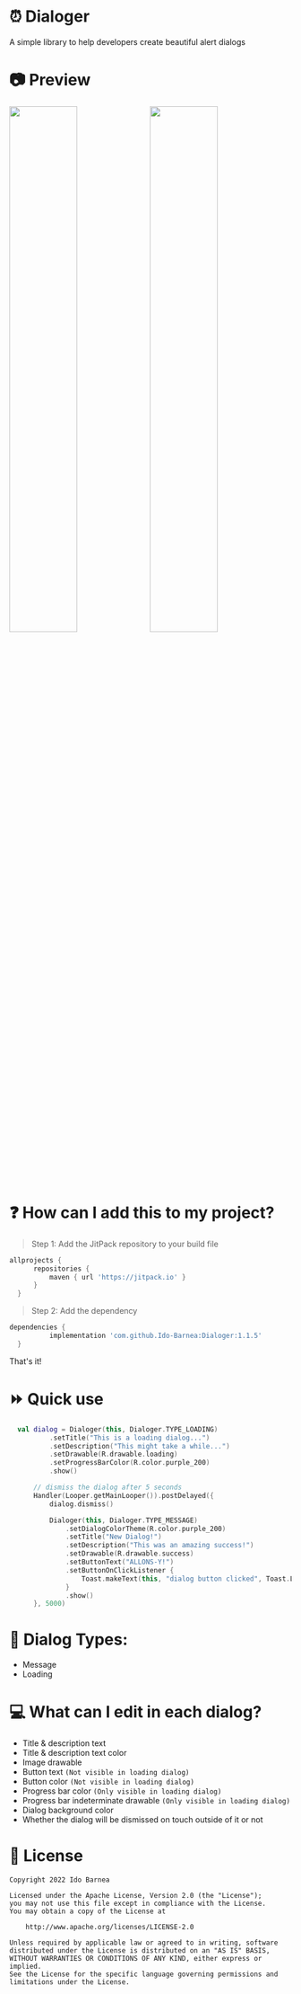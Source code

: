 # :alarm_clock: Dialoger
A simple library to help developers create beautiful alert dialogs

# :camera: Preview
<img src="https://github.com/Ido-Barnea/Dialoger/blob/master/images/loading_mockup.png" width="49%"/> <img src="https://github.com/Ido-Barnea/Dialoger/blob/master/images/success_mockup.png" width="49%"/>

# :question: How can I add this to my project?
> Step 1: Add the JitPack repository to your build file
  ```gradle
  allprojects {
		repositories {
			maven { url 'https://jitpack.io' }
		}
	}
  ```
> Step 2: Add the dependency
  ```gradle
  dependencies {
	        implementation 'com.github.Ido-Barnea:Dialoger:1.1.5'
	}
  ```
  That's it!

# :fast_forward: Quick use
  ```kotlin
	val dialog = Dialoger(this, Dialoger.TYPE_LOADING)
            .setTitle("This is a loading dialog...")
            .setDescription("This might take a while...")
            .setDrawable(R.drawable.loading)
            .setProgressBarColor(R.color.purple_200)
            .show()

        // dismiss the dialog after 5 seconds
        Handler(Looper.getMainLooper()).postDelayed({
            dialog.dismiss()

            Dialoger(this, Dialoger.TYPE_MESSAGE)
                .setDialogColorTheme(R.color.purple_200)
                .setTitle("New Dialog!")
                .setDescription("This was an amazing success!")
                .setDrawable(R.drawable.success)
                .setButtonText("ALLONS-Y!")
                .setButtonOnClickListener {
                    Toast.makeText(this, "dialog button clicked", Toast.LENGTH_SHORT).show()
                }
                .show()
        }, 5000)
  ```

# :book: Dialog Types:
- Message
- Loading

# :computer: What can I edit in each dialog?
- Title & description text
- Title & description text color
- Image drawable
- Button text ```(Not visible in loading dialog)```
- Button color ```(Not visible in loading dialog)```
- Progress bar color ```(Only visible in loading dialog)```
- Progress bar indeterminate drawable ```(Only visible in loading dialog)```
- Dialog background color
- Whether the dialog will be dismissed on touch outside of it or not

# :briefcase: License
```
Copyright 2022 Ido Barnea

Licensed under the Apache License, Version 2.0 (the "License");
you may not use this file except in compliance with the License.
You may obtain a copy of the License at

    http://www.apache.org/licenses/LICENSE-2.0

Unless required by applicable law or agreed to in writing, software
distributed under the License is distributed on an "AS IS" BASIS,
WITHOUT WARRANTIES OR CONDITIONS OF ANY KIND, either express or implied.
See the License for the specific language governing permissions and
limitations under the License.
```
